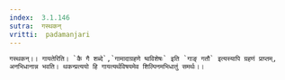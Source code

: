 ```yaml
---
index:  3.1.146
sutra:  गस्थकन्
vritti:  padamanjari
---
```


	गस्थकन्।। गायतेरिति। `कै गै शब्दे`,`गामादाग्रहणे ष्वविशेषः` इति `गाङ् गतौ` इत्यस्यापि ग्रहणं प्राप्तम्, अनभिधानान्न भवति। थकन्प्रत्ययो हि गायत्यर्थविषयमेव शिल्पिनमभिधातुं समर्थः।।
